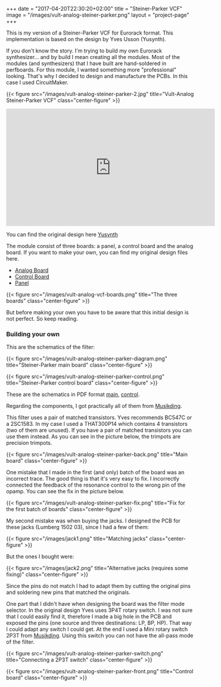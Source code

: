 +++
date = "2017-04-20T22:30:20+02:00"
title = "Steiner-Parker VCF"
image = "/images/vult-analog-steiner-parker.png"
layout = "project-page"
+++

This is my version of a Steiner-Parker VCF for Eurorack format. This implementation is based on the design by Yves Usson (Yusynth).

<!--more-->

If you don't know the story. I'm trying to build my own Eurorack synthesizer... and by build I mean creating all the modules. Most of the modules (and synthesizers) that I have built are hand-soldered in perfboards. For this module, I wanted something more "professional" looking. That's why I decided to design and manufacture the PCBs. In this case I used CircuitMaker.


{{< figure src="/images/vult-analog-steiner-parker-2.jpg" title="Vult-Analog Steiner-Parker VCF" class="center-figure" >}}

<iframe width="560" height="315" src="https://www.youtube.com/embed/c74hJdPacnU" frameborder="0" allowfullscreen></iframe>

You can find the original design here [Yusynth](http://yusynth.net/Modular/index_en.html)

The module consist of three boards: a panel, a control board and the analog board. If you want to make your own, you can find my original design files here.

- [Analog Board](/other/Steiner-Parker.zip)
- [Control Board](/other/Steiner-Parker-control.zip)
- [Panel](/other/Steiner-Parker-panel.zip)

{{< figure src="/images/vult-analog-vcf-boards.png" title="The three boards" class="center-figure" >}}

But before making your own you have to be aware that this initial design is not perfect. So keep reading.

### Building your own

This are the schematics of the filter:

{{< figure src="/images/vult-analog-steiner-parker-diagram.png" title="Steiner-Parker main board" class="center-figure" >}}

{{< figure src="/images/vult-analog-steiner-parker-control.png" title="Steiner-Parker control board" class="center-figure" >}}

These are the schematics in PDF format [main](/images/vult-analog-steiner-parker-diagram.pdf), [control](/images/vult-analog-steiner-parker-control.pdf).

Regarding the components, I got practically all of them from [Musikding](https://www.musikding.de).

This filter uses a pair of matched transistors. Yves recommends BC547C or a 2SC1583. In my case I used a THAT300P14 which contains 4 transistors (two of them are unused). If you have a pair of matched transistors you can use them instead. As you can see in the picture below, the trimpots are precision trimpots.

{{< figure src="/images/vult-analog-steiner-parker-back.png" title="Main board" class="center-figure" >}}

One mistake that I made in the first (and only) batch of the board was an incorrect trace. The good thing is that it's very easy to fix. I incorrectly connected the feedback of the resonance control to the wrong pin of the opamp. You can see the fix in the picture below.

{{< figure src="/images/vult-analog-steiner-parker-fix.png" title="Fix for the first batch of boards" class="center-figure" >}}

My second mistake was when buying the jacks. I designed the PCB for these jacks (Lumberg 1502 03), since I had a few of them:

{{< figure src="/images/jack1.png" title="Matching jacks" class="center-figure" >}}

But the ones I bought were:

{{< figure src="/images/jack2.png" title="Alternative jacks (requires some fixing)" class="center-figure" >}}

Since the pins do not match I had to adapt them by cutting the original pins and soldering new pins that matched the originals.

One part that I didn't have when designing the board was the filter mode selector. In the original design Yves uses 3P4T rotary switch. I was not sure that I could easily find it, therefore I made a big hole in the PCB and exposed the pins (one source and three destinations: LP, BP, HP). That way I could adapt any switch I could get. At the end I used a Mini rotary switch 2P3T from [Musikding](https://www.musikding.de/index.php?a=2761&bewertung_anzeigen=1). Using this switch you can not have the all-pass mode of the filter.

{{< figure src="/images/vult-analog-steiner-parker-switch.png" title="Connecting a 2P3T switch" class="center-figure" >}}

{{< figure src="/images/vult-analog-steiner-parker-front.png" title="Control board" class="center-figure" >}}



